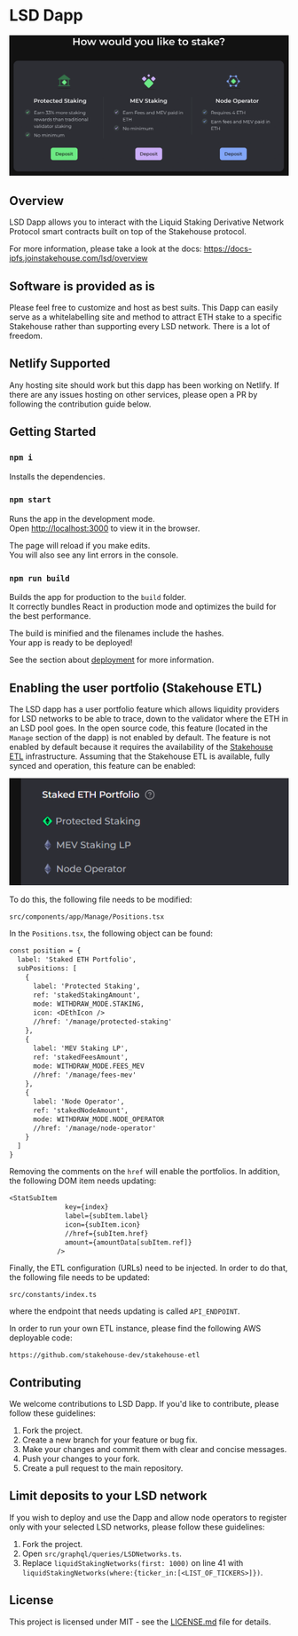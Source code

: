 # LSD Dapp

![](./dapp.png)

## Overview

LSD Dapp allows you to interact with the Liquid Staking Derivative Network Protocol smart contracts built on top of the Stakehouse protocol.

For more information, please take a look at the docs: https://docs-ipfs.joinstakehouse.com/lsd/overview

## Software is provided as is

Please feel free to customize and host as best suits. This Dapp can easily serve as a whitelabelling site and method to attract ETH stake to a specific Stakehouse rather than supporting every LSD network. There is a lot of freedom.

## Netlify Supported

Any hosting site should work but this dapp has been working on Netlify. If there are any issues hosting on other services, please open a PR by following the contribution guide below.

## Getting Started

### `npm i`

Installs the dependencies.

### `npm start`

Runs the app in the development mode.\
Open [http://localhost:3000](http://localhost:3000) to view it in the browser.

The page will reload if you make edits.\
You will also see any lint errors in the console.

### `npm run build`

Builds the app for production to the `build` folder.\
It correctly bundles React in production mode and optimizes the build for the best performance.

The build is minified and the filenames include the hashes.\
Your app is ready to be deployed!

See the section about [deployment](https://facebook.github.io/create-react-app/docs/deployment) for more information.

## Enabling the user portfolio (Stakehouse ETL)

The LSD dapp has a user portfolio feature which allows liquidity providers for LSD networks to be able to trace, down to the validator where the ETH in an LSD pool goes. In the open source code, this feature (located in the `Manage` section of the dapp) is not enabled by default. The feature is not enabled by default because it requires the availability of the [Stakehouse ETL](https://github.com/stakehouse-dev/stakehouse-etl) infrastructure. Assuming that the Stakehouse ETL is available, fully synced and operation, this feature can be enabled:

![portfolio](portfolio.png)

To do this, the following file needs to be modified:

```
src/components/app/Manage/Positions.tsx
```

In the `Positions.tsx`, the following object can be found:

```
const position = {
  label: 'Staked ETH Portfolio',
  subPositions: [
    {
      label: 'Protected Staking',
      ref: 'stakedStakingAmount',
      mode: WITHDRAW_MODE.STAKING,
      icon: <DEthIcon />
      //href: '/manage/protected-staking'
    },
    {
      label: 'MEV Staking LP',
      ref: 'stakedFeesAmount',
      mode: WITHDRAW_MODE.FEES_MEV
      //href: '/manage/fees-mev'
    },
    {
      label: 'Node Operator',
      ref: 'stakedNodeAmount',
      mode: WITHDRAW_MODE.NODE_OPERATOR
      //href: '/manage/node-operator'
    }
  ]
}
```

Removing the comments on the `href` will enable the portfolios. In addition, the following DOM item needs updating:

```
<StatSubItem
              key={index}
              label={subItem.label}
              icon={subItem.icon}
              //href={subItem.href}
              amount={amountData[subItem.ref]}
            />
```

Finally, the ETL configuration (URLs) need to be injected. In order to do that, the following file needs to be updated:

```
src/constants/index.ts
```

where the endpoint that needs updating is called `API_ENDPOINT`.

In order to run your own ETL instance, please find the following AWS deployable code:
```
https://github.com/stakehouse-dev/stakehouse-etl
```

## Contributing

We welcome contributions to LSD Dapp. If you'd like to contribute, please follow these guidelines:

1. Fork the project.
2. Create a new branch for your feature or bug fix.
3. Make your changes and commit them with clear and concise messages.
4. Push your changes to your fork.
5. Create a pull request to the main repository.

## Limit deposits to your LSD network

If you wish to deploy and use the Dapp and allow node operators to register only with your selected LSD networks, please follow these guidelines:

1. Fork the project.
2. Open `src/graphql/queries/LSDNetworks.ts`.
3. Replace `liquidStakingNetworks(first: 1000)` on line 41 with `liquidStakingNetworks(where:{ticker_in:[<LIST_OF_TICKERS>]})`.

## License

This project is licensed under MIT - see the [LICENSE.md](./LICENSE.md) file for details.
